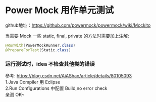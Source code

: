 # Power Mock 用作单元测试
github地址：https://github.com/powermock/powermock/wiki/Mockito  

当需要 Mock 一些 static, final, private 的方法时需要加上注解:  
```java
@RunWith(PowerMockRunner.class)
@PrepareForTest(Static.class)
```

### 运行测试时，idea 不检查其他类的错误
参考: https://blog.csdn.net/AiAShao/article/details/80105093  
1.Java Compiler 用 Eclipse  
2.Run Configurations 中配置 Build,no error check  
亲测 OK~
